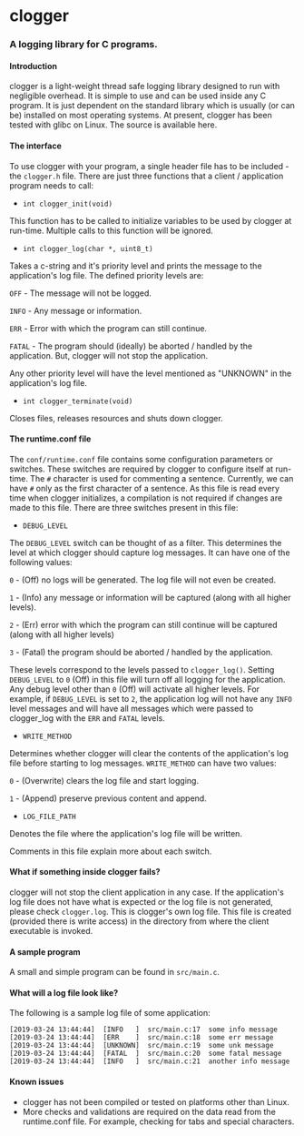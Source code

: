 # clogger
### A logging library for C programs.

#### Introduction

clogger is a light-weight thread safe logging library designed to run with negligible overhead. It is simple to use and can be used inside any C program. It is just dependent on the standard library which is usually (or can be) installed on most operating systems. At present, clogger has been tested with glibc on Linux. The source is available here.

#### The interface

To use clogger with your program, a single header file has to be included - the `clogger.h` file. There are just three functions that a client / application program needs to call:

*    `int clogger_init(void)`

This function has to be called to initialize variables to be used by clogger at run-time. Multiple calls to this function will be ignored.

*    `int clogger_log(char *, uint8_t)`

Takes a c-string and it's priority level and prints the message to the application's log file. The defined priority levels are:

`OFF`      - The message will not be logged.

`INFO`    - Any message or information.

`ERR`      - Error with which the program can still continue.

`FATAL`  - The program should (ideally) be aborted / handled by the application. But, clogger will not stop the application.

Any other priority level will have the level mentioned as "UNKNOWN" in the application's log file.

*    `int clogger_terminate(void)`            

Closes files, releases resources and shuts down clogger.

#### The runtime.conf file

The `conf/runtime.conf` file contains some configuration parameters or switches. These switches are required by clogger to configure itself at run-time. The `#` character is used for commenting a sentence. Currently, we can have `#` only as the first character of a sentence. As this file is read every time when clogger initializes, a compilation is not required if changes are made to this file. There are three switches present in this file:

*    `DEBUG_LEVEL`

The `DEBUG_LEVEL` switch can be thought of as a filter. This determines the level at which clogger should capture log messages. It can have one of the following values:

`0` - (Off) no logs will be generated. The log file will not even be created.

`1` - (Info) any message or information will be captured (along with all higher levels).

`2` - (Err) error with which the program can still continue will be captured (along with all higher levels)

`3` - (Fatal) the program should be aborted / handled by the application.

These levels correspond to the levels passed to `clogger_log()`. Setting `DEBUG_LEVEL` to  `0` (Off) in this file will turn off all logging for the application. Any debug level other than `0` (Off) will activate all higher levels. For example, if `DEBUG_LEVEL` is set to `2`, the application log will not have any `INFO` level messages and will have all messages which were passed to clogger_log with the `ERR` and `FATAL` levels.

*    `WRITE_METHOD`

Determines whether clogger will clear the contents of the application's log file before starting to log messages. `WRITE_METHOD` can have two values:

`0` - (Overwrite) clears the log file and start logging.

`1` - (Append) preserve previous content and append.

*    `LOG_FILE_PATH`

Denotes the file where the application's log file will be written.

Comments in this file explain more about each switch.

#### What if something inside clogger fails?

clogger will not stop the client application in any case. If the application's log file does not have what is expected or the log file is not generated, please check `clogger.log`. This is clogger's own log file. This file is created (provided there is write access) in the directory from where the client executable is invoked.

#### A sample program
A small and simple program can be found in `src/main.c`.

#### What will a log file look like?

The following is a sample log file of some application:

    [2019-03-24 13:44:44]  [INFO   ]  src/main.c:17  some info message
    [2019-03-24 13:44:44]  [ERR    ]  src/main.c:18  some err message
    [2019-03-24 13:44:44]  [UNKNOWN]  src/main.c:19  some unk message
    [2019-03-24 13:44:44]  [FATAL  ]  src/main.c:20  some fatal message
    [2019-03-24 13:44:44]  [INFO   ]  src/main.c:21  another info message
    
#### Known issues
* clogger has not been compiled or tested on platforms other than Linux.
* More checks and validations are required on the data read from the runtime.conf file. For example, checking for tabs and special characters.
